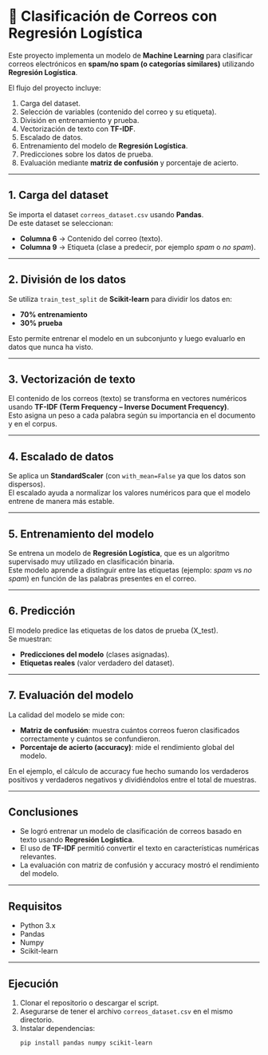# 📧 Clasificación de Correos con Regresión Logística

Este proyecto implementa un modelo de **Machine Learning** para clasificar correos electrónicos en **spam/no spam (o categorías similares)** utilizando **Regresión Logística**.  

El flujo del proyecto incluye:  
1. Carga del dataset.  
2. Selección de variables (contenido del correo y su etiqueta).  
3. División en entrenamiento y prueba.  
4. Vectorización de texto con **TF-IDF**.  
5. Escalado de datos.  
6. Entrenamiento del modelo de **Regresión Logística**.  
7. Predicciones sobre los datos de prueba.  
8. Evaluación mediante **matriz de confusión** y porcentaje de acierto.  

---

##  1. Carga del dataset
Se importa el dataset `correos_dataset.csv` usando **Pandas**.  
De este dataset se seleccionan:  
- **Columna 6** → Contenido del correo (texto).  
- **Columna 9** → Etiqueta (clase a predecir, por ejemplo *spam* o *no spam*).  

---

##  2. División de los datos
Se utiliza `train_test_split` de **Scikit-learn** para dividir los datos en:  
- **70% entrenamiento**  
- **30% prueba**  

Esto permite entrenar el modelo en un subconjunto y luego evaluarlo en datos que nunca ha visto.

---

##  3. Vectorización de texto
El contenido de los correos (texto) se transforma en vectores numéricos usando **TF-IDF (Term Frequency – Inverse Document Frequency)**.  
Esto asigna un peso a cada palabra según su importancia en el documento y en el corpus.

---

##  4. Escalado de datos
Se aplica un **StandardScaler** (con `with_mean=False` ya que los datos son dispersos).  
El escalado ayuda a normalizar los valores numéricos para que el modelo entrene de manera más estable.

---

##  5. Entrenamiento del modelo
Se entrena un modelo de **Regresión Logística**, que es un algoritmo supervisado muy utilizado en clasificación binaria.  
Este modelo aprende a distinguir entre las etiquetas (ejemplo: *spam* vs *no spam*) en función de las palabras presentes en el correo.

---

##  6. Predicción
El modelo predice las etiquetas de los datos de prueba (X_test).  
Se muestran:  
- **Predicciones del modelo** (clases asignadas).  
- **Etiquetas reales** (valor verdadero del dataset).

---

##  7. Evaluación del modelo
La calidad del modelo se mide con:  
- **Matriz de confusión**: muestra cuántos correos fueron clasificados correctamente y cuántos se confundieron.  
- **Porcentaje de acierto (accuracy)**: mide el rendimiento global del modelo.  

En el ejemplo, el cálculo de accuracy fue hecho sumando los verdaderos positivos y verdaderos negativos y dividiéndolos entre el total de muestras.

---

##  Conclusiones
- Se logró entrenar un modelo de clasificación de correos basado en texto usando **Regresión Logística**.  
- El uso de **TF-IDF** permitió convertir el texto en características numéricas relevantes.  
- La evaluación con matriz de confusión y accuracy mostró el rendimiento del modelo.  

---

##  Requisitos
- Python 3.x  
- Pandas  
- Numpy  
- Scikit-learn  

---

## Ejecución
1. Clonar el repositorio o descargar el script.  
2. Asegurarse de tener el archivo `correos_dataset.csv` en el mismo directorio.  
3. Instalar dependencias:  
   ```bash
   pip install pandas numpy scikit-learn
